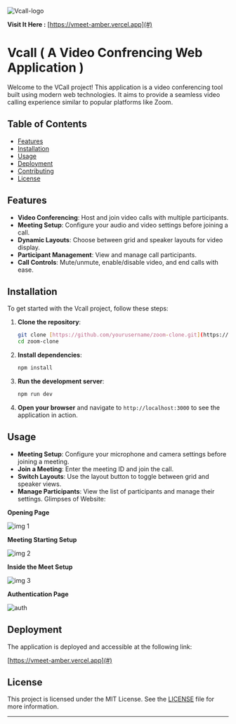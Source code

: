 ![Vcall-logo](https://github.com/user-attachments/assets/f95f5871-730b-4750-8fad-2b7fb1dd79c0)


**Visit It Here :** [https://vmeet-amber.vercel.app](#)

# Vcall ( A Video Confrencing Web Application )

Welcome to the VCall project! This application is a video conferencing tool built using modern web technologies. It aims to provide a seamless video calling experience similar to popular platforms like Zoom.

## Table of Contents

- [Features](#features)
- [Installation](#installation)
- [Usage](#usage)
- [Deployment](#deployment)
- [Contributing](#contributing)
- [License](#license)

## Features

- **Video Conferencing**: Host and join video calls with multiple participants.
- **Meeting Setup**: Configure your audio and video settings before joining a call.
- **Dynamic Layouts**: Choose between grid and speaker layouts for video display.
- **Participant Management**: View and manage call participants.
- **Call Controls**: Mute/unmute, enable/disable video, and end calls with ease.

## Installation

To get started with the Vcall project, follow these steps:

1. **Clone the repository**:
   ```bash
   git clone [https://github.com/yourusername/zoom-clone.git](https://github.com/yourusername/zoom-clone.git)
   cd zoom-clone
   ```

2. **Install dependencies**:
   ```bash
   npm install
   ```

3. **Run the development server**:
   ```bash
   npm run dev
   ```

4. **Open your browser** and navigate to `http://localhost:3000` to see the application in action.

## Usage

- **Meeting Setup**: Configure your microphone and camera settings before joining a meeting.
- **Join a Meeting**: Enter the meeting ID and join the call.
- **Switch Layouts**: Use the layout button to toggle between grid and speaker views.
- **Manage Participants**: View the list of participants and manage their settings.
Glimpses of Website:

**Opening Page**

![img 1](https://github.com/user-attachments/assets/e619b987-3cad-4b32-84b9-50f3a2f0cb16)


**Meeting Starting Setup**

![img 2](https://github.com/user-attachments/assets/8da946ad-4b3b-42bd-b4c2-b2065498edf3)


**Inside the Meet Setup**

![img 3](https://github.com/user-attachments/assets/17bb9cf8-c887-4744-a407-f6497d97f806)


**Authentication Page**

![auth](https://github.com/user-attachments/assets/c8911a37-f1ee-4810-be6f-b65b2017f77e)


## Deployment

The application is deployed and accessible at the following link:

[https://vmeet-amber.vercel.app](#)


## License

This project is licensed under the MIT License. See the [LICENSE](LICENSE) file for more information.

---
